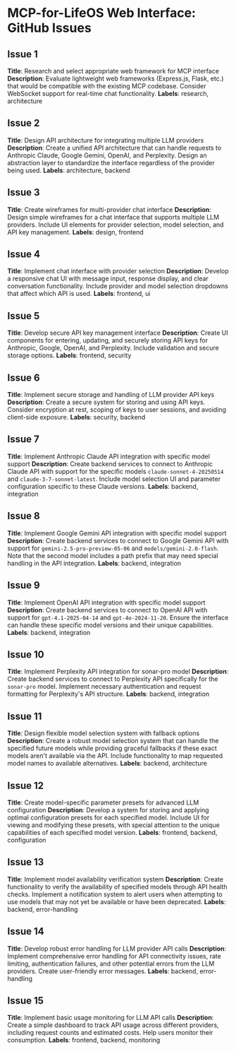 # MCP-for-LifeOS Web Interface: GitHub Issues

## Issue 1
**Title**: Research and select appropriate web framework for MCP interface
**Description**: Evaluate lightweight web frameworks (Express.js, Flask, etc.) that would be compatible with the existing MCP codebase. Consider WebSocket support for real-time chat functionality.
**Labels**: research, architecture

## Issue 2
**Title**: Design API architecture for integrating multiple LLM providers
**Description**: Create a unified API architecture that can handle requests to Anthropic Claude, Google Gemini, OpenAI, and Perplexity. Design an abstraction layer to standardize the interface regardless of the provider being used.
**Labels**: architecture, backend

## Issue 3
**Title**: Create wireframes for multi-provider chat interface
**Description**: Design simple wireframes for a chat interface that supports multiple LLM providers. Include UI elements for provider selection, model selection, and API key management.
**Labels**: design, frontend

## Issue 4
**Title**: Implement chat interface with provider selection
**Description**: Develop a responsive chat UI with message input, response display, and clear conversation functionality. Include provider and model selection dropdowns that affect which API is used.
**Labels**: frontend, ui

## Issue 5
**Title**: Develop secure API key management interface
**Description**: Create UI components for entering, updating, and securely storing API keys for Anthropic, Google, OpenAI, and Perplexity. Include validation and secure storage options.
**Labels**: frontend, security

## Issue 6
**Title**: Implement secure storage and handling of LLM provider API keys
**Description**: Create a secure system for storing and using API keys. Consider encryption at rest, scoping of keys to user sessions, and avoiding client-side exposure.
**Labels**: security, backend

## Issue 7
**Title**: Implement Anthropic Claude API integration with specific model support
**Description**: Create backend services to connect to Anthropic Claude API with support for the specific models `claude-sonnet-4-20250514` and `claude-3-7-sonnet-latest`. Include model selection UI and parameter configuration specific to these Claude versions.
**Labels**: backend, integration

## Issue 8
**Title**: Implement Google Gemini API integration with specific model support
**Description**: Create backend services to connect to Google Gemini API with support for `gemini-2.5-pro-preview-05-06` and `models/gemini-2.0-flash`. Note that the second model includes a path prefix that may need special handling in the API integration.
**Labels**: backend, integration

## Issue 9
**Title**: Implement OpenAI API integration with specific model support
**Description**: Create backend services to connect to OpenAI API with support for `gpt-4.1-2025-04-14` and `gpt-4o-2024-11-20`. Ensure the interface can handle these specific model versions and their unique capabilities.
**Labels**: backend, integration

## Issue 10
**Title**: Implement Perplexity API integration for sonar-pro model
**Description**: Create backend services to connect to Perplexity API specifically for the `sonar-pro` model. Implement necessary authentication and request formatting for Perplexity's API structure.
**Labels**: backend, integration

## Issue 11
**Title**: Design flexible model selection system with fallback options
**Description**: Create a robust model selection system that can handle the specified future models while providing graceful fallbacks if these exact models aren't available via the API. Include functionality to map requested model names to available alternatives.
**Labels**: backend, architecture

## Issue 12
**Title**: Create model-specific parameter presets for advanced LLM configuration
**Description**: Develop a system for storing and applying optimal configuration presets for each specified model. Include UI for viewing and modifying these presets, with special attention to the unique capabilities of each specified model version.
**Labels**: frontend, backend, configuration

## Issue 13
**Title**: Implement model availability verification system
**Description**: Create functionality to verify the availability of specified models through API health checks. Implement a notification system to alert users when attempting to use models that may not yet be available or have been deprecated.
**Labels**: backend, error-handling

## Issue 14
**Title**: Develop robust error handling for LLM provider API calls
**Description**: Implement comprehensive error handling for API connectivity issues, rate limiting, authentication failures, and other potential errors from the LLM providers. Create user-friendly error messages.
**Labels**: backend, error-handling

## Issue 15
**Title**: Implement basic usage monitoring for LLM API calls
**Description**: Create a simple dashboard to track API usage across different providers, including request counts and estimated costs. Help users monitor their consumption.
**Labels**: frontend, backend, monitoring